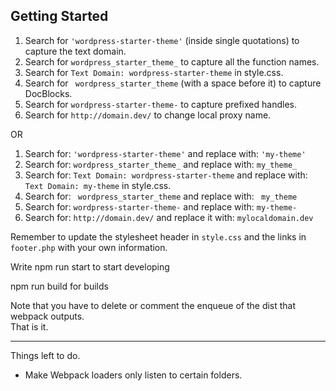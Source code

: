 
Getting Started
---------------

1. Search for `'wordpress-starter-theme'` (inside single quotations) to capture the text domain.
2. Search for `wordpress_starter_theme_` to capture all the function names.
3. Search for `Text Domain: wordpress-starter-theme` in style.css.
4. Search for <code>&nbsp;wordpress_starter_theme</code> (with a space before it) to capture DocBlocks.
5. Search for `wordpress-starter-theme-` to capture prefixed handles.
6. Search for `http://domain.dev/` to change local proxy name. 

OR

1. Search for: `'wordpress-starter-theme'` and replace with: `'my-theme'`
2. Search for: `wordpress_starter_theme_` and replace with: `my_theme_`
3. Search for: `Text Domain: wordpress-starter-theme` and replace with: `Text Domain: my-theme` in style.css.
4. Search for: <code>&nbsp;wordpress_starter_theme</code> and replace with: <code>&nbsp;my_theme</code>
5. Search for: `wordpress-starter-theme-` and replace with: `my-theme-`
6. Search for: `http://domain.dev/` and replace it with: `mylocaldomain.dev`

Remember to update the stylesheet header in `style.css` and the links in `footer.php` with your own information. 

Write npm run start to start developing 

npm run build for builds 

Note that you have to delete or comment the enqueue of the dist that webpack outputs.  
That is it. 



--------------------------------------------------

Things left to do.

- Make Webpack loaders only listen to certain folders. 
